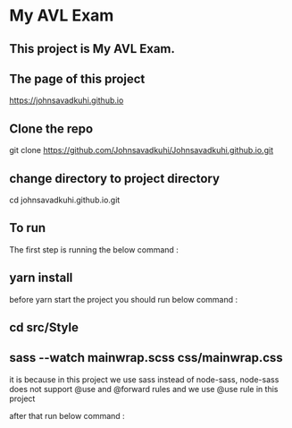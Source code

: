 # My AVL Exam 

## This project is My AVL Exam. 

## The page of this project 

https://johnsavadkuhi.github.io 

## Clone the repo 

git clone https://github.com/Johnsavadkuhi/Johnsavadkuhi.github.io.git

## change directory to project directory 

cd johnsavadkuhi.github.io.git

## To run 
 
 The first step is running the below command : 

## yarn install  

 before yarn start the project you should run below command : 

## cd src/Style 
## sass --watch mainwrap.scss  css/mainwrap.css 

it is because in this project we use sass instead of node-sass, node-sass does not support @use and @forward rules and we use @use rule in this project 

after that run below command : 

 